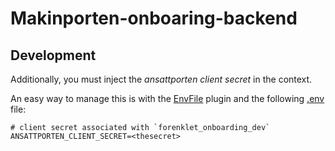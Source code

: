 # Makinporten-onboaring-backend

## Development

Additionally, you must inject the _ansattporten client secret_ in the context.

An easy way to manage this is with the [EnvFile](https://plugins.jetbrains.com/plugin/7861-envfile) plugin and the following [.env](.env) file:
```
# client secret associated with `forenklet_onboarding_dev`
ANSATTPORTEN_CLIENT_SECRET=<thesecret>
```
